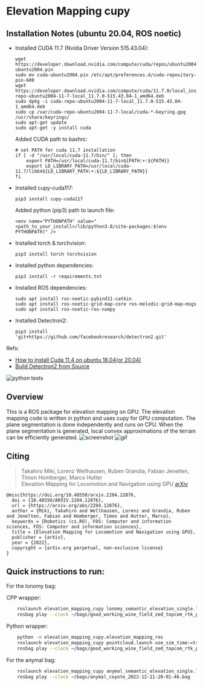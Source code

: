 # Elevation Mapping cupy

## Installation Notes (ubuntu 20.04, ROS noetic)

* Installed CUDA 11.7 (Nvidia Driver Version 515.43.04):
  ```
  wget https://developer.download.nvidia.com/compute/cuda/repos/ubuntu2004/x86_64/cuda-ubuntu2004.pin
  sudo mv cuda-ubuntu2004.pin /etc/apt/preferences.d/cuda-repository-pin-600
  wget https://developer.download.nvidia.com/compute/cuda/11.7.0/local_installers/cuda-repo-ubuntu2004-11-7-local_11.7.0-515.43.04-1_amd64.deb
  sudo dpkg -i cuda-repo-ubuntu2004-11-7-local_11.7.0-515.43.04-1_amd64.deb
  sudo cp /var/cuda-repo-ubuntu2004-11-7-local/cuda-*-keyring.gpg /usr/share/keyrings/
  sudo apt-get update
  sudo apt-get -y install cuda
  ```
  
  Added CUDA path to bashrc:
  ```
  # set PATH for cuda 11.7 installation
  if [ -d "/usr/local/cuda-11.7/bin/" ]; then
      export PATH=/usr/local/cuda-11.7/bin${PATH:+:${PATH}}
      export LD_LIBRARY_PATH=/usr/local/cuda-11.7/lib64${LD_LIBRARY_PATH:+:${LD_LIBRARY_PATH}}
  fi
  ```
  
* Installed cupy-cuda117:
  ```
  pip3 install cupy-cuda117
  ```
  
  Added python (pip3) path to launch file:
  ```
  <env name="PYTHONPATH" value="<path_to_your_install>/lib/python3.8/site-packages:$(env PYTHONPATH)" />
  ```
  
* Installed torch & torchvision:
  ```
  pip3 install torch torchvision
  ```
  
* Installed python dependencies:
  ```
  pip3 install -r requirements.txt
  ```
  
* Installed ROS dependencies:
  ```
  sudo apt install ros-noetic-pybind11-catkin
  sudo apt install ros-noetic-grid-map-core ros-melodic-grid-map-msgs
  sudo apt install ros-noetic-ros-numpy
  ```

* Installed Detectron2:
  ```
  pip3 install 'git+https://github.com/facebookresearch/detectron2.git'
  ```
  
Refs:
* [How to install Cuda 11.4 on ubuntu 18.04(or 20.04)](https://medium.com/@anarmammadli/how-to-install-cuda-11-4-on-ubuntu-18-04-or-20-04-63f3dee2099)
* [Build Detectron2 from Source](https://detectron2.readthedocs.io/en/latest/tutorials/install.html)

![python tests](https://github.com/leggedrobotics/elevation_mapping_semantic_cupy/actions/workflows/python-tests.yml/badge.svg)

## Overview

This is a ROS package for elevation mapping on GPU. The elevation mapping code is written in python and uses cupy for
GPU computation. The
plane segmentation is done independently and runs on CPU. When the plane segmentation is generated, local convex
approximations of the
terrain can be efficiently generated.
![screenshot](doc/main_repo.png)
![gif](doc/convex_approximation.gif)

## Citing

> Takahiro Miki, Lorenz Wellhausen, Ruben Grandia, Fabian Jenelten, Timon Homberger, Marco Hutter  
> Elevation Mapping for Locomotion and Navigation using GPU  [arXiv](https://arxiv.org/abs/2204.12876)

```
@misc{https://doi.org/10.48550/arxiv.2204.12876,
  doi = {10.48550/ARXIV.2204.12876},
  url = {https://arxiv.org/abs/2204.12876},
  author = {Miki, Takahiro and Wellhausen, Lorenz and Grandia, Ruben and Jenelten, Fabian and Homberger, Timon and Hutter, Marco},
  keywords = {Robotics (cs.RO), FOS: Computer and information sciences, FOS: Computer and information sciences},
  title = {Elevation Mapping for Locomotion and Navigation using GPU},
  publisher = {arXiv},
  year = {2022},
  copyright = {arXiv.org perpetual, non-exclusive license}
}
```

## Quick instructions to run:

For the lonomy bag:

CPP wrapper:

```zsh
    roslaunch elevation_mapping_cupy lonomy_semantic_elevation_single.launch use_sim_true:=true
    rosbag play --clock ~/bags/good_working_wine_field_zed_topcom_rtk_person_9_2022-07-15-14-37-05.bag 
```

Python wrapper:

````zsh
    python -m elevation_mapping_cupy.elevation_mapping_ros
    roslaunch elevation_mapping_cupy pointcloud.launch use_sim_time:=true
    rosbag play --clock ~/bags/good_working_wine_field_zed_topcom_rtk_person_9_2022-07-15-14-37-05.bag
````

For the anymal bag:

```zsh
    roslaunch elevation_mapping_cupy anymal_semantic_elevation_single.launch use_sim_time:=true
    rosbag play --clock ~/bags/anymal_coyote_2022-12-11-20-01-46.bag
```


